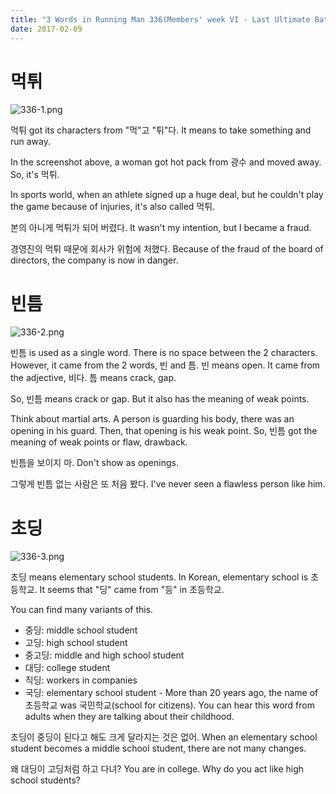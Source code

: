 ```yaml
---
title: "3 Words in Running Man 336(Members' week VI - Last Ultimate Battle of Supernaturals)"
date: 2017-02-09
---
```


# 먹튀

![336-1.png](/images/336-1.png)

먹튀 got its characters from "먹"고 "튀"다. It means to take something and run away. 

In the screenshot above, a woman got hot pack from 광수 and moved away. So, it's 먹튀. 

In sports world, when an athlete signed up a huge deal, but he couldn't play the game because of injuries, it's also called 먹튀. 

본의 아니게 먹튀가 되어 버렸다. 
It wasn't my intention, but I became a fraud.

경영진의 먹튀 때문에 회사가 위험에 처했다. 
Because of the fraud of the board of directors, the company is now in danger. 


# 빈틈

![336-2.png](/images/336-2.png)

빈틈 is used as a single word. There is no space between the 2 characters. However, it came from the 2 words, 빈 and 틈. 빈 means open. It came from the adjective, 비다. 틈 means crack, gap.

So, 빈틈 means crack or gap. But it also has the meaning of weak points. 

Think about martial arts. A person is guarding his body, there was an opening in his guard. Then, that opening is his weak point. So, 빈틈 got the meaning of weak points or flaw, drawback.

빈틈을 보이지 마.
Don't show as openings.

그렇게 빈틈 없는 사람은 또 처음 봤다. 
I've never seen a flawless person like him.


# 초딩

![336-3.png](/images/336-3.png)

초딩 means elementary school students. In Korean, elementary school is 초등학교. It seems that "딩" came from "등" in 초등학교.

You can find many variants of this. 

* 중딩: middle school student
* 고딩: high school student
* 중고딩: middle and high school student
* 대딩: college student
* 직딩: workers in companies
* 국딩: elementary school student - More than 20 years ago, the name of 초등학교 was 국민학교(school for citizens). You can hear this word from adults when they are talking about their childhood. 

초딩이 중딩이 된다고 해도 크게 달라지는 것은 없어. 
When an elementary school student becomes a middle school student, there are not many changes. 

왜 대딩이 고딩처럼 하고 다녀?
You are in college. Why do you act like high school students?


